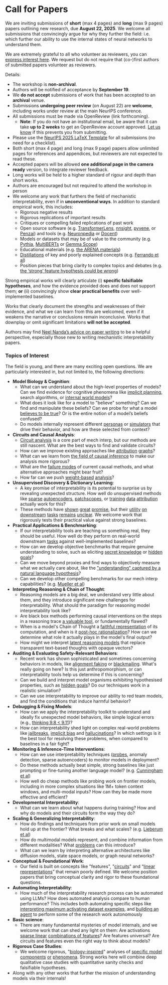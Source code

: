 # Call for Papers
We are inviting submissions of **short** (max 4 pages) and **long** (max 9 pages) papers outlining new research, due **August 22, 2025**. We welcome all submissions that convincingly argue for why they further the field: i.e. which further our ability to use the internal states of neural networks to understand them. 

We are extremely grateful to all who volunteer as reviewers, you can [express interest here](https://www.google.com/url?q=https://docs.google.com/forms/d/e/1FAIpQLSdiw1SJllzoTz_nqzDTzTOGb9DV3W_truQyh-WvYj_QGIi7Mg/viewform?usp%3Ddialog&sa=D&source=editors&ust=1753034775125163&usg=AOvVaw2zkYfltg2Jx0b1Yq1O_Ws4). We request but do not require that (co-)first authors of submitted papers volunteer as reviewers. 

Details: 
* The workshop is **non-archival**.
* Authors will be notified of acceptance by **September 19**.
* We **do not accept** submissions of work that has been accepted to an **archival** venue.
* Submissions **undergoing peer review** (on August 22) are **welcome**, including works under review at the main NeurIPS conference.
* All submissions must be made via OpenReview (link forthcoming).
  * **Note**: If you do not have an institutional email, be aware that it can take **up to 2 weeks** to get an OpenReview account approved. [Let us know](mailto:neurips2025@mechinterpworkshop.com) if this prevents you from submitting.
* Please use the [NeurIPS 2025 LaTeX Template](https://www.google.com/url?q=https://media.neurips.cc/Conferences/NeurIPS2025/Styles.zip&sa=D&source=editors&ust=1753034775126783&usg=AOvVaw3CkDW7tJD1wJu_h20DPR3k) for all submissions (no need for a checklist).
* Both short (max 4 page) and long (max 9 page) papers allow unlimited pages for references and appendices, but reviewers are not expected to read these.
* Accepted papers will be allowed **one additional page in the camera ready** version, to integrate reviewer feedback.
* Long works will be held to a higher standard of rigour and depth than short works.
* Authors are encouraged but not required to attend the workshop in person
* We welcome any work that furthers the field of mechanistic interpretability, even if in **unconventional ways**. In addition to standard empirical work, this includes:
  * Rigorous negative results
  * Rigorous replications of important results
  * Critiques or compelling failed replications of past work
  * Open source software (e.g. [TransformerLens](https://www.google.com/url?q=https://github.com/neelnanda-io/TransformerLens&sa=D&source=editors&ust=1753034775127995&usg=AOvVaw1jhh-fV-hgOeY6ZcZUrRj5), [nnsight](https://www.google.com/url?q=https://github.com/ndif-team/nnsight&sa=D&source=editors&ust=1753034775128113&usg=AOvVaw3rnqWIMBBROrnR3p8eQSRt), [pyvene](https://www.google.com/url?q=https://github.com/stanfordnlp/pyvene/tree/main/pyvene/models/mlp&sa=D&source=editors&ust=1753034775128216&usg=AOvVaw131U-w_A36EbAMTkYSUnNq), or [Penzai](https://www.google.com/url?q=https://github.com/google-deepmind/penzai&sa=D&source=editors&ust=1753034775128304&usg=AOvVaw3ywH0D2_NFEQzMnCLWBi9B)) and tools (e.g. [Neuronpedia](https://www.google.com/url?q=http://neuronpedia.org&sa=D&source=editors&ust=1753034775128391&usg=AOvVaw2E58VURcBa-jgMuRf-Wf2W) or [Docent](https://www.google.com/url?q=https://transluce.org/introducing-docent&sa=D&source=editors&ust=1753034775128464&usg=AOvVaw0PPgBVtA0xJV7gvVlAg0ci))
  * Models or datasets that may be of value to the community (e.g. [Pythia](https://www.google.com/url?q=https://arxiv.org/abs/2304.01373&sa=D&source=editors&ust=1753034775128613&usg=AOvVaw3fJiGwNWOa9_utCu08dO3n), [MultiBERTs](https://www.google.com/url?q=https://arxiv.org/abs/2106.16163&sa=D&source=editors&ust=1753034775128674&usg=AOvVaw1lxunrjySUV6LdsC_vpPur) or [Gemma Scope](https://www.google.com/url?q=https://arxiv.org/abs/2408.05147&sa=D&source=editors&ust=1753034775128738&usg=AOvVaw0gsXD3tX0mFE9kTGYzPrWy))
  * Educational materials (e.g. [the ARENA materials](https://www.google.com/url?q=https://arena3-chapter1-transformer-interp.streamlit.app/&sa=D&source=editors&ust=1753034775128890&usg=AOvVaw0MRspO_eh9HqDiAAzH1dvN))
  * [Distillations](https://www.google.com/url?q=https://distill.pub/2017/research-debt/&sa=D&source=editors&ust=1753034775128978&usg=AOvVaw1VX5FK6cZHUb8c5elVnNcM) of key and poorly explained concepts (e.g. [Ferrando et al](https://www.google.com/url?q=https://arxiv.org/abs/2405.00208&sa=D&source=editors&ust=1753034775129094&usg=AOvVaw2_IRATr3FEpapKXc8Ajs7K))
  * Position pieces that bring clarity to complex topics and debates (e.g. [the ‘strong’ feature hypothesis could be wrong](https://www.google.com/url?q=https://www.alignmentforum.org/posts/tojtPCCRpKLSHBdpn/the-strong-feature-hypothesis-could-be-wrong&sa=D&source=editors&ust=1753034775129321&usg=AOvVaw0EMp9Or7XRiS90IS_n0BND))

Strong empirical works will clearly articulate (i) **specific falsifiable hypotheses**, and how the evidence provided does and does not support them; **or** (ii) convincingly show **clear practical benefits** over well-implemented baselines. 

Works that clearly document the strengths and weaknesses of their evidence, and what we can learn from this are welcomed, even if it weakens the narrative or conclusions remain inconclusive. Works that downplay or omit significant limitations **will not be accepted**. 

Authors may find [Neel Nanda’s advice on paper writing](https://www.google.com/url?q=https://www.alignmentforum.org/posts/eJGptPbbFPZGLpjsp/highly-opinionated-advice-on-how-to-write-ml-papers&sa=D&source=editors&ust=1753034775130386&usg=AOvVaw0qWVOcO3O18v9u5y2mA4qu) to be a helpful perspective, especially those new to writing mechanistic interpretability papers. 
### Topics of Interest
The field is young, and there are many exciting open questions. We are particularly interested in, but not limited to, the following directions: 
* **Model Biology & Cognition**:
  * What can we understand about the high-level properties of models? Can we find evidence for cognitive phenomena like [implicit planning](https://www.google.com/url?q=https://transformer-circuits.pub/2025/attribution-graphs/biology.html%23dives-poems&sa=D&source=editors&ust=1753034775131042&usg=AOvVaw2DVYl9Og5wXfS_kOi08-_3), search algorithms, or [internal world models](https://www.google.com/url?q=https://arxiv.org/abs/2210.13382&sa=D&source=editors&ust=1753034775131162&usg=AOvVaw2kgMNF38RZAUM5NVFA6pr7)?
  * What does it look like for a model to "believe" something? Can we find and manipulate these beliefs? Can we probe for what a model [believes to be true](https://www.google.com/url?q=https://arxiv.org/abs/2310.06824&sa=D&source=editors&ust=1753034775131431&usg=AOvVaw1RvWePk4hJ-0cLzZxHYXjP)? Or is the entire notion of a model’s beliefs confused?
  * Do models internally represent different [personas](https://www.google.com/url?q=https://arxiv.org/abs/2406.12094&sa=D&source=editors&ust=1753034775131598&usg=AOvVaw2FVUtkFTF7ajCaY_RufmFD) or [simulators](https://www.google.com/url?q=https://www.nature.com/articles/s41586-023-06647-8&sa=D&source=editors&ust=1753034775131666&usg=AOvVaw36VJrZyv-6QmFQGHuw3ZWA) that drive their behavior, and how are these selected from context?
* **Circuits and Causal Analysis**:
  * [Circuit analysis](https://www.google.com/url?q=https://distill.pub/2020/circuits/zoom-in/&sa=D&source=editors&ust=1753034775131941&usg=AOvVaw2oIebVXly3uh4wWxyTv_AF) is a core part of mech interp, but our methods are still nascent. What are the best ways to find and validate circuits?
  * How can we improve existing approaches like [attribution](https://www.google.com/url?q=https://arxiv.org/abs/2406.11944&sa=D&source=editors&ust=1753034775132207&usg=AOvVaw3PzB_qvoUqUZLHSbLMOhH1) [graphs](https://www.google.com/url?q=https://transformer-circuits.pub/2025/attribution-graphs/methods.html&sa=D&source=editors&ust=1753034775132279&usg=AOvVaw2qd2hLIQwiT4uBKMjvTb8k)?
  * What can we learn from [the field of causal inference](https://www.google.com/url?q=https://arxiv.org/abs/2407.04690&sa=D&source=editors&ust=1753034775132459&usg=AOvVaw1eHyeG3l1FW2YOmtY6DLYF) to make our analysis more rigorous?
  * What are the [failure modes](https://www.google.com/url?q=https://arxiv.org/abs/2307.15771&sa=D&source=editors&ust=1753034775132586&usg=AOvVaw3CCP8qHG7K6NS-9MCvQGaN) of current causal methods, and what alternative approaches might bear fruit?
  * How far can we push [weight-based](https://www.google.com/url?q=https://arxiv.org/abs/2301.05217&sa=D&source=editors&ust=1753034775132750&usg=AOvVaw0o34LA9b_wNZF4dU---xVo) [analysis](https://www.google.com/url?q=https://arxiv.org/abs/2410.08417&sa=D&source=editors&ust=1753034775132830&usg=AOvVaw1TSjtKbJYOJA4qFMznk2Zi)?
* **Unsupervised Discovery & Dictionary Learning**:
  * A key promise of interpretability is its potential to surprise us by revealing unexpected structure. How well do unsupervised methods like [sparse](https://www.google.com/url?q=https://arxiv.org/abs/2103.15949&sa=D&source=editors&ust=1753034775133208&usg=AOvVaw1bzTSXZ_I10DVJ6ZUdyb1w) [autoencoders](https://www.google.com/url?q=https://transformer-circuits.pub/2023/monosemantic-features&sa=D&source=editors&ust=1753034775133315&usg=AOvVaw0R8aCh4RRpDqTJJTHyYuDd), [patch](https://www.google.com/url?q=https://arxiv.org/abs/2401.06102&sa=D&source=editors&ust=1753034775133377&usg=AOvVaw0-lCC_jaS5Ur9yNnY0lUIm)[scopes](https://www.google.com/url?q=https://arxiv.org/abs/2403.10949v2&sa=D&source=editors&ust=1753034775133503&usg=AOvVaw2k7zHAh5kKl-EhxUL0yY9w), or [training](https://www.google.com/url?q=https://proceedings.mlr.press/v70/koh17a?ref%3Dhttps://githubhelp.com&sa=D&source=editors&ust=1753034775133669&usg=AOvVaw2hxQVwzB06r71bxQqsZdnu) [data](https://www.google.com/url?q=https://arxiv.org/abs/2308.03296&sa=D&source=editors&ust=1753034775133763&usg=AOvVaw3UdvKukgUus4OKeWwZJP3Y) [attribution](https://www.google.com/url?q=https://arxiv.org/abs/2205.11482&sa=D&source=editors&ust=1753034775133867&usg=AOvVaw1nYq-vcC6WSLNLtYEGEV9D) actually work for this?
  * These methods have [shown](https://www.google.com/url?q=https://transformer-circuits.pub/2024/scaling-monosemanticity/index.html&sa=D&source=editors&ust=1753034775134230&usg=AOvVaw1XtJIU5CL-032gPjCV52hH) [great](https://www.google.com/url?q=https://transformer-circuits.pub/2025/attribution-graphs/biology.html&sa=D&source=editors&ust=1753034775134328&usg=AOvVaw0WmYLHRzd9-N8_CtfbEEfn) [promise](https://www.google.com/url?q=https://arxiv.org/abs/2503.10965&sa=D&source=editors&ust=1753034775134388&usg=AOvVaw3aJ34xZmEAwse8wd4B4_ZN), but their [utility](https://www.google.com/url?q=https://arxiv.org/abs/2502.16681&sa=D&source=editors&ust=1753034775134458&usg=AOvVaw1kPqIVdFN9wPuiEShPELxK) [on](https://www.google.com/url?q=https://www.tilderesearch.com/blog/sieve&sa=D&source=editors&ust=1753034775134509&usg=AOvVaw0TAUbIgU4Q9OA524RxcjAf) [downstream](https://www.google.com/url?q=https://arxiv.org/abs/2501.17148&sa=D&source=editors&ust=1753034775134579&usg=AOvVaw1-M4AWb1WjkPtz_b-pZPau) [tasks](https://www.google.com/url?q=https://transformer-circuits.pub/2024/features-as-classifiers/index.html&sa=D&source=editors&ust=1753034775134701&usg=AOvVaw2ZZ4eyVghGVlXZ3UWkjU3C) [remains](https://www.google.com/url?q=https://arxiv.org/abs/2502.04382&sa=D&source=editors&ust=1753034775134839&usg=AOvVaw145O4jtmywhUN1onq6KAPK) [unclear](https://www.google.com/url?q=https://www.alignmentforum.org/posts/4uXCAJNuPKtKBsi28/negative-results-for-saes-on-downstream-tasks&sa=D&source=editors&ust=1753034775134944&usg=AOvVaw3d7QcdR6s9CpIVQUC7ntvF). We welcome work that rigorously tests their practical value against strong baselines.
* **Practical Applications & Benchmarking**:
  * If our interpretability tools are teaching us something real, they should be useful. How well do they perform on real-world downstream [tasks](https://www.google.com/url?q=https://www.lesswrong.com/posts/wGRnzCFcowRCrpX4Y/downstream-applications-as-validation-of-interpretability&sa=D&source=editors&ust=1753034775135432&usg=AOvVaw0vHk_NWnrIhFGSGvG2m3Ki) against well-implemented baselines?
  * How can we develop objective benchmarks that require genuine understanding to solve, such as eliciting [secret knowledge](https://www.google.com/url?q=https://arxiv.org/abs/2505.14352&sa=D&source=editors&ust=1753034775135677&usg=AOvVaw3WskR9aUiMX_1p_WeR-FZn) or [hidden goals](https://www.google.com/url?q=https://arxiv.org/abs/2503.10965&sa=D&source=editors&ust=1753034775135754&usg=AOvVaw16NjmA1OVvFztF1d7Yk7YU)?
  * Can we move beyond proxies and find ways to objectively measure what we actually care about, like the ["understanding" captured by a natural language hypothesis](https://www.google.com/url?q=https://arxiv.org/abs/2502.04382&sa=D&source=editors&ust=1753034775135990&usg=AOvVaw1QI82Vir6sDZphgtJFkzLl)?
  * Can we develop other compelling benchmarks for our mech interp capabilities? (e.g. [Mueller et al](https://www.google.com/url?q=https://arxiv.org/abs/2504.13151&sa=D&source=editors&ust=1753034775136234&usg=AOvVaw2sb8ue8EZzN23rICDHUJRo))
* **Interpreting Reasoning & Chain of Thought**:
  * Reasoning models are a big deal, we understand very little about them, and they introduce significant new challenges for interpretability. What should the paradigm for reasoning model interpretability look like?
  * Are black box methods performing causal interventions on the steps in a reasoning trace [a valuable tool](https://www.google.com/url?q=https://arxiv.org/abs/2506.19143&sa=D&source=editors&ust=1753034775136860&usg=AOvVaw3cxyamIP7tzgSnaat8bz7S), or fundamentally flawed?
  * When is a model's Chain of Thought a [faithful representation](https://www.google.com/url?q=https://arxiv.org/abs/2305.04388&sa=D&source=editors&ust=1753034775137104&usg=AOvVaw2VnaMc7m-AcBJvjMQrbXDS) of its computation, and when is it [post-hoc rationalization](https://www.google.com/url?q=https://arxiv.org/abs/2503.08679&sa=D&source=editors&ust=1753034775137234&usg=AOvVaw0b9OQOhslA1w_lmRfK-drb)? How can we determine what role it actually plays in the model's final output?
  * How might we interpret [latent reasoning models](https://www.google.com/url?q=https://arxiv.org/abs/2412.06769&sa=D&source=editors&ust=1753034775137526&usg=AOvVaw2TPOErGt5XJCuxmW68Y15B) that replace transparent text-based thoughts with opaque vectors?
* **Auditing & Evaluating Safety-Relevant Behaviors**:
  * Recent work has shown sophisticated and sometimes concerning behaviors in models, like [alignment faking](https://www.google.com/url?q=https://arxiv.org/abs/2412.14093&sa=D&source=editors&ust=1753034775137856&usg=AOvVaw3iP-NCgRRABWSmzvUNFjh_) or [blackmailing](https://www.google.com/url?q=https://www.anthropic.com/research/agentic-misalignment&sa=D&source=editors&ust=1753034775137935&usg=AOvVaw0F1sEi0V8ZRCU79eCz4qfh). What's really going on here? Is this just anthropomorphism, or can interpretability tools help us determine if this is concerning?
  * Can we build and interpret model organisms exhibiting hypothesised properties, such as [hidden goals](https://www.google.com/url?q=https://arxiv.org/abs/2503.10965&sa=D&source=editors&ust=1753034775138243&usg=AOvVaw2b_J6rRPYufdBZkVuIsLu-)? Do our techniques work in a realistic simulation?
  * Can we use interpretability to improve our ability to red team models, and find the conditions that induce harmful behavior?
* **Debugging & Fixing Models**:
  * How can we apply the interpretability toolkit to understand and ideally fix unexpected model behaviors, like simple logical errors (e.g., [thinking 9.8 < 9.11](https://www.google.com/url?q=https://transluce.org/observability-interface&sa=D&source=editors&ust=1753034775138766&usg=AOvVaw3RqRTaeShL9fwhWGxDI7Li))?
  * How can interpretability shed light on complex real-world problems like [jailbreaks](https://www.google.com/url?q=https://transformer-circuits.pub/2025/attribution-graphs/biology.html%23dives-jailbreak&sa=D&source=editors&ust=1753034775138951&usg=AOvVaw3X__SAnKYDNTmUpBja8b6-), [implicit bias](https://www.google.com/url?q=https://arxiv.org/abs/2506.10922&sa=D&source=editors&ust=1753034775139017&usg=AOvVaw115MVdzPxZis04yHt0ls4T) and [hallucinations](https://www.google.com/url?q=https://arxiv.org/abs/2411.14257&sa=D&source=editors&ust=1753034775139088&usg=AOvVaw2b_KyH5atxwVmJrxamuRii)? In which settings is it the best tool for resolving these problems, when compared to baselines in a fair fight?
* **Monitoring & Inference-Time Interventions**:
  * How can we use interpretability techniques ([probes](https://www.google.com/url?q=https://arxiv.org/abs/2102.12452&sa=D&source=editors&ust=1753034775139424&usg=AOvVaw0JcF4adSXnWBA0kcCFB-8W), anomaly detection, sparse autoencoders) to monitor models in deployment?
  * Do these methods actually beat simple, strong baselines like just prompting or fine-tuning another language model? (e.g. [Cunningham et al](https://www.google.com/url?q=https://alignment.anthropic.com/2025/cheap-monitors/&sa=D&source=editors&ust=1753034775139686&usg=AOvVaw31lkC0zIpi8R5PVyuPXOVb))
  * How well do cheap methods like probing work on frontier models, including in more complex situations like 1M+ token context windows, and multi-modal inputs? How can they be made more effective and efficient?
* **Developmental Interpretability**:
  * What can we learn about what happens during training? How and why do models and their circuits form the way they do?
* **Scaling & Generalizing Interpretability**:
  * How do findings and techniques from prior work on small models hold up at the frontier? What breaks and what scales? (e.g. [Lieberum et al](https://www.google.com/url?q=https://arxiv.org/abs/2307.09458&sa=D&source=editors&ust=1753034775140487&usg=AOvVaw38RTnZyd0s-MCaq8Q6iFUg))
  * How do multimodal models represent, and combine information from different modalities? What [problems](https://www.google.com/url?q=https://openreview.net/pdf?id%3DVUhRdZp8ke&sa=D&source=editors&ust=1753034775140673&usg=AOvVaw0IA3NVUX0-IDvibozEyAiT) can this introduce?
  * What can we learn by interpreting alternative architectures like diffusion models, state space models, or graph neural networks?
* **Conceptual & Foundational Work**:
  * Our field is built on concepts like "features", "[circuits](https://www.google.com/url?q=https://distill.pub/2020/circuits/zoom-in/&sa=D&source=editors&ust=1753034775141068&usg=AOvVaw1aIJifQ3NkLenifbDiNPXb)" and “[linear representations](https://www.google.com/url?q=https://transformer-circuits.pub/2024/july-update/index.html%23linear-representations&sa=D&source=editors&ust=1753034775141175&usg=AOvVaw18GFMV6lmxCcZ6zFvvTlLO)” that remain poorly defined. We welcome position papers that bring conceptual clarity and rigor to these foundational questions.
* **Automating Interpretability**:
  * How much of the interpretability research process can be automated using LLMs? How does automated analysis compare to human performance? This includes both automating specific steps like [interpreting maximum activating dataset examples](https://www.google.com/url?q=https://openaipublic.blob.core.windows.net/neuron-explainer/paper/index.html&sa=D&source=editors&ust=1753034775141681&usg=AOvVaw1o9RWMs_Gu5ttIriBRo23i), and [building an agent](https://www.google.com/url?q=https://arxiv.org/abs/2404.14394&sa=D&source=editors&ust=1753034775141755&usg=AOvVaw1wWlw8JiixnIjq0eKI9nMX) to perform some of the research work autonomously
* **Basic science**:
  * There are many fundamental mysteries of model internals, and we welcome work that can shed any light on them: Are activations [sparse linear](https://www.google.com/url?q=https://arxiv.org/abs/1601.03764&sa=D&source=editors&ust=1753034775142138&usg=AOvVaw2wnlLhsECEJ7xmlIc29YLU) [combinations of features](https://www.google.com/url?q=https://transformer-circuits.pub/2022/toy_model/index.html&sa=D&source=editors&ust=1753034775142225&usg=AOvVaw1ImPfN30YlLl3n6fq3Fqjr)? Are features universal? Are circuits and features even the right way to think about models?
* **Rigorous Case Studies**:
  * We welcome rigorous, "[biology-inspired](https://www.google.com/url?q=https://distill.pub/2020/circuits/curve-circuits/&sa=D&source=editors&ust=1753034775142521&usg=AOvVaw0why6-QLIYUQ-tYHodcx6x)" analyses of [specific model](https://www.google.com/url?q=https://arxiv.org/abs/2310.04625&sa=D&source=editors&ust=1753034775142590&usg=AOvVaw0QQf7MNFjncWbVOpZs1n17) [components](https://www.google.com/url?q=https://transformer-circuits.pub/2024/scaling-monosemanticity/index.html&sa=D&source=editors&ust=1753034775142667&usg=AOvVaw291ZZQGxdcilzchfcDYOz1) [or](https://www.google.com/url?q=https://arxiv.org/abs/2305.01610&sa=D&source=editors&ust=1753034775142758&usg=AOvVaw0PlBmipxZxNNl1vM5xlDYr) [phenomena](https://www.google.com/url?q=https://arxiv.org/abs/2306.09346&sa=D&source=editors&ust=1753034775142883&usg=AOvVaw26gSC3ypRzF58SB8ymOUkw). Strong works here will combine deep qualitative case studies with quantitative sanity checks and falsifiable hypotheses.
* Along with any other works that further the mission of understanding models via their internals!